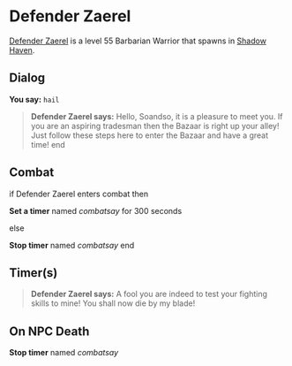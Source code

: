 # Defender Zaerel



[Defender Zaerel](/npc/150055) is a level 55 Barbarian Warrior that spawns in [Shadow Haven](/zone/150).



## Dialog

**You say:** `hail`



>**Defender Zaerel says:** Hello, Soandso, it is a pleasure to meet you. If you are an aspiring tradesman then the Bazaar is right up your alley! Just follow these steps here to enter the Bazaar and have a great time!
end



## Combat

if Defender Zaerel enters combat  then


**Set a timer** named *combatsay* for 300 seconds

else


**Stop timer** named *combatsay*
end



## Timer(s)

>**Defender Zaerel says:** A fool you are indeed to test your fighting skills to mine!  You shall now die by my blade!


## On NPC Death

**Stop timer** named *combatsay*
